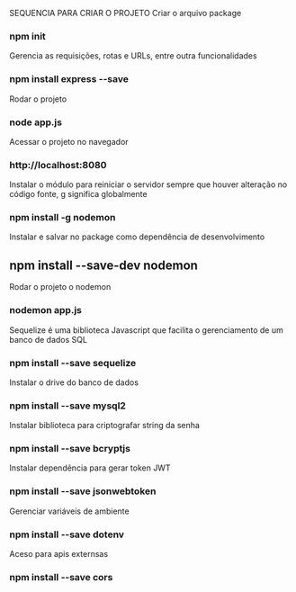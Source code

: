 SEQUENCIA PARA CRIAR O PROJETO
Criar o arquivo package
### npm init

Gerencia as requisições, rotas e URLs, entre outra funcionalidades
### npm install express --save

Rodar o projeto 
### node app.js

Acessar o projeto no navegador
### http://localhost:8080

Instalar o módulo para reiniciar o servidor sempre que houver alteração no código fonte, g significa globalmente
### npm install -g nodemon

Instalar e salvar no package como dependência de desenvolvimento
## npm install --save-dev nodemon

Rodar o projeto o nodemon
### nodemon app.js

Sequelize é uma biblioteca Javascript que facilita o gerenciamento de um banco de dados SQL
### npm install --save sequelize

Instalar o drive do banco de dados
### npm install --save mysql2

Instalar biblioteca para criptografar string da senha
### npm install --save bcryptjs

Instalar dependência para gerar token JWT
### npm install --save jsonwebtoken

Gerenciar variáveis de ambiente
### npm install --save dotenv

Aceso para apis externsas
### npm install --save cors